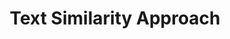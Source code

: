 ---
word: "true"

types: "word"

title: "Text Similarity Approach"

categories: ['']

tags: ['Text', 'Similarity', 'Approach']

arabic: 'قياس تشابه النص'

arexps: []

enwords: ['Text Similarity Approach']

enexps: []

arlexicons: 'ق'

enlexicons: 'T'

authors: ['Ruqayya Roshdy']

translators: ['X']

citations: 'تطبيقات أساسية في المعالجة الآلية للغة العربية'

sources: 'مركز الملك عبدالله بن عبدالعزيز الدولي لخدمة اللغة العربية'

slug: ""
---